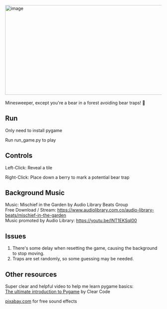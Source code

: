 <img width="848" height="289" alt="image" src="https://github.com/user-attachments/assets/8fd54747-3ae7-411d-88d8-5488d52a79be" />
<br/><br/>
Minesweeper, except you're a bear in a forest avoiding bear traps! 🐻

## Run
Only need to install pygame

Run run_game.py to play

## Controls
Left-Click: Reveal a tile

Right-Click: Place down a berry to mark a potential bear trap

## Background Music

Music: Mischief in the Garden by Audio Library Beats Group <br/>
Free Download / Stream: https://www.audiolibrary.com.co/audio-library-beats/mischief-in-the-garden <br/>
Music promoted by Audio Library: https://youtu.be/lNT1EKSqI00

## Issues
1. There's some delay when resetting the game, causing the background to stop moving.
2. Traps are set randomly, so some guessing may be needed.

## Other resources

Super clear and helpful video to help me learn pygame basics: <br/>
[The ultimate introduction to Pygame](https://youtu.be/AY9MnQ4x3zk?si=IcVWZPF0qyvFx_BU) by Clear Code

[pixabay.com](https://pixabay.com/) for free sound effects
